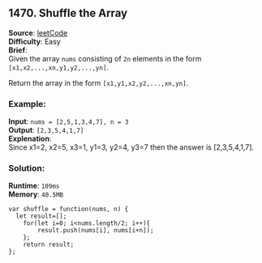 ## 1470. Shuffle the Array

**Source**: [leetCode](https://leetcode.com/problems/shuffle-the-array/)   
**Difficulty**: Easy   
**Brief**:     
Given the array ``nums`` consisting of ``2n`` elements in the form ``[x1,x2,...,xn,y1,y2,...,yn]``.

Return the array in the form ``[x1,y1,x2,y2,...,xn,yn]``.   

### Example:   
**Input**: ``nums = [2,5,1,3,4,7], n = 3``   
**Output**: ``[2,3,5,4,1,7]``   
**Explenation**:   
Since x1=2, x2=5, x3=1, y1=3, y2=4, y3=7 then the answer is [2,3,5,4,1,7].   



### Solution:
**Runtime**: ``109ms``    
**Memory**: ``40.5MB``    
```
var shuffle = function(nums, n) {
  let result=[];
    for(let i=0; i<nums.length/2; i++){
        result.push(nums[i], nums[i+n]);
    };
    return result;
};
```
